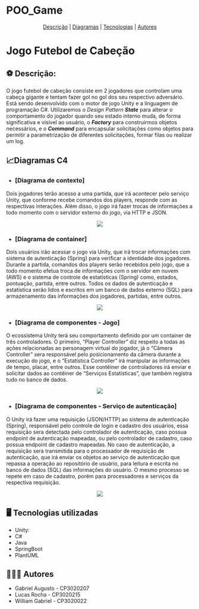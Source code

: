 # POO_Game

<p align="center">
 <a href="#Descrição">Descrição</a> |
 <a href="#Diagramas">Diagramas</a> |
 <a href="#tecnologias">Tecnologias</a> |
 <a href="#autores">Autores</a>
</p>

# Jogo Futebol de Cabeção
<section id="Descrição">

## :soccer: Descrição:

O jogo futebol de cabeção consiste em 2 jogadores que controlam uma cabeça gigante e tentam fazer gol no gol dos seu respectivo adversário.  
Está sendo desenvolvido com o motor de jogo Unity e a linguagem de programação C#.
Utilizaremos o *Design Pattern* ***State*** para alterar o comportamento do jogador quando seu estado interno muda, de forma significativa e visível ao usuário, o ***Factory*** para construirmos objetos necessários, 
e o ***Command*** para encapsular solicitações como objetos para permitir a parametrização de diferentes solicitações, formar filas ou realizar um log.

</section>

<section id="Diagramas">
 
## 📈Diagramas C4
* ### [Diagrama de contexto]
Dois jogadores terão acesso a uma partida, que irá acontecer pelo serviço Unity, que conforme recebe comandos dos players, responde com as respectivas interações. Além disso, o jogo irá fazer trocas de informações a todo momento com o servidor externo do jogo, via HTTP e JSON.
 
<div align="center">
<img src="https://github.com/R0chR/POO_Game/blob/main/Documentation/Images/contextDiagram.svg" />
</div>

* ### [Diagrama de container]
Dois usuários irão acessar o jogo via Unity, que irá trocar informações com sistema de autenticação (Spring) para verificar a identidade dos jogadores. Durante a partida, comandos dos players serão recebidos pelo jogo, que a todo momento efetua troca de informações com o servidor em nuvem (AWS) e o sistema de controle de estatísticas (Spring) como, estados, pontuação, partida, entre outros. Todos os dados de autenticação e estatística serão lidos e escritos em um banco de dados externo (SQL) para armazenamento das informações dos jogadores, partidas, entre outros.   
  
<div align="center">
<img src="https://github.com/R0chR/POO_Game/blob/main/Documentation/Images/containerDiagram.svg" />
</div>

* ### [Diagrama de componentes - Jogo]
O ecossistema Unity terá seu comportamento definido por um container de três controladores. O primeiro, “Player Controller” diz respeito a todas as ações relacionadas ao personagem virtual do jogador, já o “Câmera Controller” sera responsável pelo posicionamento da câmera durante a execução do jogo, e o “Estatística Controller” irá manipular as informações de tempo, placar, entre outros. Esse contêiner de controladores irá enviar e solicitar dados ao contêiner de “Serviços Estatísticas”, que também registra tudo no banco de dados.
 
<div align="center">
<img src="https://github.com/R0chR/POO_Game/blob/main/Documentation/Images/gameComponentDiagram.svg" />
</div>

* ### [Diagrama de componentes - Serviço de autenticação]
 O Unity irá fazer uma requisição (JSON/HTTP) ao sistema de autenticação (Spring), responsável pelo controle de login e cadastro dos usuários, essa requisição sera detectada pelo controlador de autenticação, caso possua endpoint de autenticação mapeadas, ou pelo controlador de cadastro, caso possua endpoint de cadastro mapeadas.
No caso de autenticação, a requisição sera transmitida para o processador de requisição de autenticação, que irá enviar os objetos ao serviço de autenticação que repassa a operação ao repositório de usuário, para leitura e escrita no banco de dados (SQL) das informações do usuário. O mesmo processo se repete em caso de cadastro, porém para processadores e serviços da respectiva requisição. 

<div align="center">
<img src="https://github.com/R0chR/POO_Game/blob/main/Documentation/Images/authServiceComponentDiagram.svg" />
</div>


</section>

<section id="tecnologias">
</section>

## :desktop_computer: Tecnologias utilizadas

- Unity:
- C#
- Java
- SpringBoot
- PlantUML



<section id="autores">
</section>  

## :family_man_man_boy: Autores

- Gabriel Augusto - CP3020207
- Lucas Rocha - CP3020215
- William Gabriel - CP3020022

